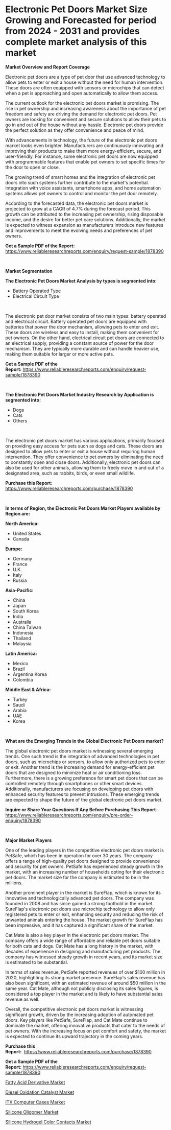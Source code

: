 <p><h1>Electronic Pet Doors Market Size Growing and Forecasted for period from 2024 - 2031 and provides complete market analysis of this market</h1></p><p><strong>Market Overview and Report Coverage</strong></p>
<p><p>Electronic pet doors are a type of pet door that use advanced technology to allow pets to enter or exit a house without the need for human intervention. These doors are often equipped with sensors or microchips that can detect when a pet is approaching and open automatically to allow them access.</p><p>The current outlook for the electronic pet doors market is promising. The rise in pet ownership and increasing awareness about the importance of pet freedom and safety are driving the demand for electronic pet doors. Pet owners are looking for convenient and secure solutions to allow their pets to go in and out of the house without any hassle. Electronic pet doors provide the perfect solution as they offer convenience and peace of mind.</p><p>With advancements in technology, the future of the electronic pet doors market looks even brighter. Manufacturers are continuously innovating and improving their products to make them more energy-efficient, secure, and user-friendly. For instance, some electronic pet doors are now equipped with programmable features that enable pet owners to set specific times for the door to open or close.</p><p>The growing trend of smart homes and the integration of electronic pet doors into such systems further contribute to the market's potential. Integration with voice assistants, smartphone apps, and home automation systems allows pet owners to control and monitor the pet door remotely.</p><p>According to the forecasted data, the electronic pet doors market is projected to grow at a CAGR of 4.7% during the forecast period. This growth can be attributed to the increasing pet ownership, rising disposable income, and the desire for better pet care solutions. Additionally, the market is expected to witness expansion as manufacturers introduce new features and improvements to meet the evolving needs and preferences of pet owners.</p></p>
<p><strong>Get a Sample PDF of the Report:</strong> <a href="https://www.reliableresearchreports.com/enquiry/request-sample/1878390">https://www.reliableresearchreports.com/enquiry/request-sample/1878390</a></p>
<p>&nbsp;</p>
<p><strong>Market Segmentation</strong></p>
<p><strong>The Electronic Pet Doors Market Analysis by types is segmented into:</strong></p>
<p><ul><li>Battery Operated Type</li><li>Electrical Circuit Type</li></ul></p>
<p>&nbsp;</p>
<p><p>The electronic pet door market consists of two main types: battery operated and electrical circuit. Battery operated pet doors are equipped with batteries that power the door mechanism, allowing pets to enter and exit. These doors are wireless and easy to install, making them convenient for pet owners. On the other hand, electrical circuit pet doors are connected to an electrical supply, providing a constant source of power for the door mechanism. They are typically more durable and can handle heavier use, making them suitable for larger or more active pets.</p></p>
<p><strong>Get a Sample PDF of the Report:</strong>&nbsp;<a href="https://www.reliableresearchreports.com/enquiry/request-sample/1878390">https://www.reliableresearchreports.com/enquiry/request-sample/1878390</a></p>
<p>&nbsp;</p>
<p><strong>The Electronic Pet Doors Market Industry Research by Application is segmented into:</strong></p>
<p><ul><li>Dogs</li><li>Cats</li><li>Others</li></ul></p>
<p>&nbsp;</p>
<p><p>The electronic pet doors market has various applications, primarily focused on providing easy access for pets such as dogs and cats. These doors are designed to allow pets to enter or exit a house without requiring human intervention. They offer convenience to pet owners by eliminating the need to constantly open and close doors. Additionally, electronic pet doors can also be used for other animals, allowing them to freely move in and out of a designated area, such as rabbits, birds, or even small wildlife.</p></p>
<p><strong>Purchase this Report:</strong>&nbsp; <a href="https://www.reliableresearchreports.com/purchase/1878390">https://www.reliableresearchreports.com/purchase/1878390</a></p>
<p>&nbsp;</p>
<p><strong>In terms of Region, the Electronic Pet Doors Market Players available by Region are:</strong></p>
<p>
    <p> <strong> North America: </strong>
        <ul>
            <li>United States</li>
            <li>Canada</li>
        </ul>
        </p> 
    <p> <strong> Europe: </strong>
        <ul>
            <li>Germany</li>
            <li>France</li>
            <li>U.K.</li>
            <li>Italy</li>
            <li>Russia</li>
        </ul>
        </p> 
    <p> <strong> Asia-Pacific: </strong>
        <ul>
            <li>China</li>
            <li>Japan</li>
            <li>South Korea</li>
            <li>India</li>
            <li>Australia</li>
            <li>China Taiwan</li>
            <li>Indonesia</li>
            <li>Thailand</li>
            <li>Malaysia</li>
        </ul>
        </p> 
    <p> <strong> Latin America: </strong>
        <ul>
            <li>Mexico</li>
            <li>Brazil</li>
            <li>Argentina Korea</li>
            <li>Colombia</li>
        </ul>
        </p> 
    <p> <strong> Middle East & Africa: </strong>
        <ul>
            <li>Turkey</li>
            <li>Saudi</li>
            <li>Arabia</li>
            <li>UAE</li>
            <li>Korea</li>
        </ul>
    </p>
    </p>
<p>&nbsp;</p>
<p><strong>What are the Emerging Trends in the Global Electronic Pet Doors market?</strong></p>
<p><p>The global electronic pet doors market is witnessing several emerging trends. One such trend is the integration of advanced technologies in pet doors, such as microchips or sensors, to allow only authorized pets to enter or exit. Another trend is the increasing demand for energy-efficient pet doors that are designed to minimize heat or air conditioning loss. Furthermore, there is a growing preference for smart pet doors that can be controlled remotely through smartphones or other smart devices. Additionally, manufacturers are focusing on developing pet doors with enhanced security features to prevent intrusions. These emerging trends are expected to shape the future of the global electronic pet doors market.</p></p>
<p><strong>Inquire or Share Your Questions If Any Before Purchasing This Report</strong>- <a href="https://www.reliableresearchreports.com/enquiry/pre-order-enquiry/1878390">https://www.reliableresearchreports.com/enquiry/pre-order-enquiry/1878390</a></p>
<p>&nbsp;</p>
<p><strong>Major Market Players</strong></p>
<p><p>One of the leading players in the competitive electronic pet doors market is PetSafe, which has been in operation for over 30 years. The company offers a range of high-quality pet doors designed to provide convenience and security for pet owners. PetSafe has experienced steady growth in the market, with an increasing number of households opting for their electronic pet doors. The market size for the company is estimated to be in the millions.</p><p>Another prominent player in the market is SureFlap, which is known for its innovative and technologically advanced pet doors. The company was founded in 2008 and has since gained a strong foothold in the market. SureFlap's electronic pet doors use microchip technology to allow only registered pets to enter or exit, enhancing security and reducing the risk of unwanted animals entering the house. The market growth for SureFlap has been impressive, and it has captured a significant share of the market.</p><p>Cat Mate is also a key player in the electronic pet doors market. The company offers a wide range of affordable and reliable pet doors suitable for both cats and dogs. Cat Mate has a long history in the market, with decades of experience in designing and manufacturing pet products. The company has witnessed steady growth in recent years, and its market size is estimated to be substantial.</p><p>In terms of sales revenue, PetSafe reported revenues of over $100 million in 2020, highlighting its strong market presence. SureFlap's sales revenue has also been significant, with an estimated revenue of around $50 million in the same year. Cat Mate, although not publicly disclosing its sales figures, is considered a top player in the market and is likely to have substantial sales revenue as well.</p><p>Overall, the competitive electronic pet doors market is witnessing significant growth, driven by the increasing adoption of automated pet doors. Key players like PetSafe, SureFlap, and Cat Mate continue to dominate the market, offering innovative products that cater to the needs of pet owners. With the increasing focus on pet comfort and safety, the market is expected to continue its upward trajectory in the coming years.</p></p>
<p><strong>Purchase this Report:</strong>&nbsp;&nbsp;<a href="https://www.reliableresearchreports.com/purchase/1878390">https://www.reliableresearchreports.com/purchase/1878390</a></p>
<p></p>
<p><strong>Get a Sample PDF of the Report:</strong>&nbsp;<a href="https://www.reliableresearchreports.com/enquiry/request-sample/1878390">https://www.reliableresearchreports.com/enquiry/request-sample/1878390</a></p>
<p><p><a href="https://www.linkedin.com/pulse/fatty-acid-derivative-market-research-report-unlocks-analysis-7mrbc/">Fatty Acid Derivative Market</a></p><p><a href="https://www.linkedin.com/pulse/diesel-oxidation-catalyst-market-research-report-provides-u3vnc/">Diesel Oxidation Catalyst Market</a></p><p><a href="https://github.com/sndrkn/Market-Research-Report-List-2/blob/main/itx-computer-cases-market.md">ITX Computer Cases Market</a></p><p><a href="https://www.linkedin.com/pulse/silicone-oligomer-market-size-share-global-analysis-report-0htof/">Silicone Oligomer Market</a></p><p><a href="https://github.com/melchekhinf/Market-Research-Report-List-2/blob/main/silicone-hydrogel-color-contacts-market.md">Silicone Hydrogel Color Contacts Market</a></p></p>